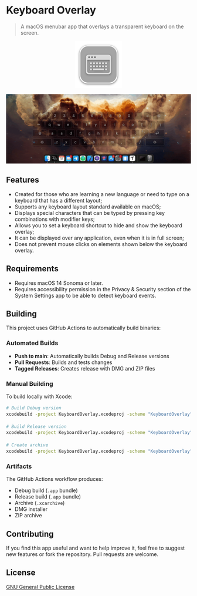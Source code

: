# Keyboard Overlay

> A macOS menubar app that overlays a transparent keyboard on the screen.

<p align="center"><img src="KeyboardOverlay/Assets.xcassets/AppIcon.appiconset/Keyboard Overlay-256@1x.png" width="128"></p>

<p align="center"><img src="Images/Screen Recording.gif"></p>

## Features

- Created for those who are learning a new language or need to type on a keyboard that has a different layout;
- Supports any keyboard layout standard available on macOS;
- Displays special characters that can be typed by pressing key combinations with modifier keys;
- Allows you to set a keyboard shortcut to hide and show the keyboard overlay;
- It can be displayed over any application, even when it is in full screen;
- Does not prevent mouse clicks on elements shown below the keyboard overlay.

## Requirements

- Requires macOS 14 Sonoma or later.
- Requires accessibility permission in the Privacy & Security section of the System Settings app to be able to detect keyboard events.

## Building

This project uses GitHub Actions to automatically build binaries:

### Automated Builds
- **Push to main**: Automatically builds Debug and Release versions
- **Pull Requests**: Builds and tests changes  
- **Tagged Releases**: Creates release with DMG and ZIP files

### Manual Building
To build locally with Xcode:
```bash
# Build Debug version
xcodebuild -project KeyboardOverlay.xcodeproj -scheme "KeyboardOverlay" -configuration Debug build

# Build Release version  
xcodebuild -project KeyboardOverlay.xcodeproj -scheme "KeyboardOverlay" -configuration Release build

# Create archive
xcodebuild -project KeyboardOverlay.xcodeproj -scheme "KeyboardOverlay" -configuration Release archive -archivePath KeyboardOverlay.xcarchive
```

### Artifacts
The GitHub Actions workflow produces:
- Debug build (`.app` bundle)
- Release build (`.app` bundle) 
- Archive (`.xcarchive`)
- DMG installer
- ZIP archive

## Contributing

If you find this app useful and want to help improve it, feel free to suggest new features or fork the repository. Pull requests are welcome.

## License
[GNU General Public License](LICENSE)